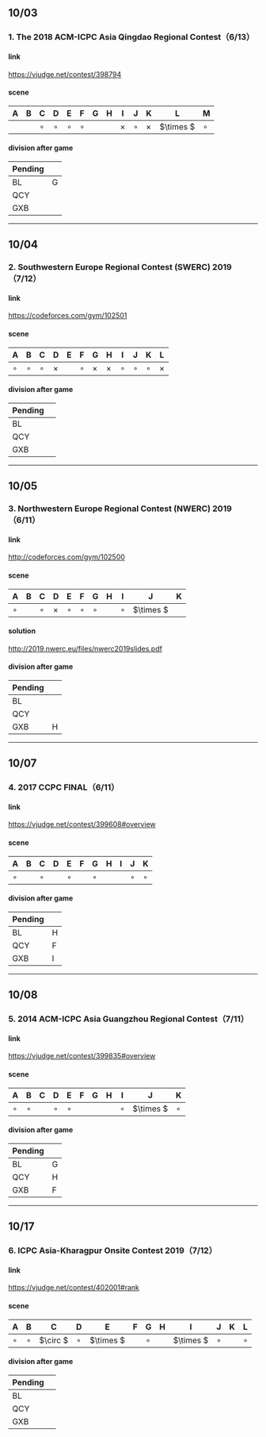 ## 10/03

### 1. The 2018 ACM-ICPC Asia Qingdao Regional Contest（6/13）

#### link

https://vjudge.net/contest/398794

#### scene

| A    | B    | C       | D       | E       | F       | G    | H    | I      | J       | K     | L    | M       |
| ---- | ---- | ------- | ------- | ------- | ------- | ---- | ---- | -----  | ------- | ----- | ---- | ------- |
|      |      | $\circ$ | $\circ$ | $\circ$ | $\circ$ |      |      |$\times$| $\circ$ |$\times$| $\times $ | $\circ$ |

#### division after game

| Pending |      |
| ------- | ---- |
| BL      | G    |
| QCY     |      |
| GXB     |      |

----

## 10/04

### 2. Southwestern Europe Regional Contest (SWERC) 2019（7/12）

#### link

https://codeforces.com/gym/102501

#### scene

| A       | B       | C       | D        | E    | F       | G        | H    | I       | J       | K       | L        |
| ------- | ------- | ------- | -------- | ---- | ------- | -------- | ---- | ------- | ------- | ------- | -------- |
| $\circ$ | $\circ$ | $\circ$ | $\times$ |      | $\circ$ | $\times$ |$\times$| $\circ$ | $\circ$ | $\circ$ | $\times$ |

#### division after game

| Pending |      |
| ------- | ---- |
| BL      |      |
| QCY     |      |
| GXB     |      |

----

## 10/05

### 3. Northwestern Europe Regional Contest (NWERC) 2019（6/11）

#### link

http://codeforces.com/gym/102500

#### scene

| A       | B    | C       | D        | E       | F       | G       | H    | I       | J         | K    |
| ------- | ---- | ------- | -------- | ------- | ------- | ------- | ---- | ------- | --------- | ---- |
| $\circ$ |      | $\circ$ | $\times$ | $\circ$ | $\circ$ | $\circ$ |      | $\circ$ | $\times $ |      |

#### solution

http://2019.nwerc.eu/files/nwerc2019slides.pdf

#### division after game

| Pending |      |
| ------- | ---- |
| BL      |      |
| QCY     |      |
| GXB     | H    |

----

## 10/07

### 4. 2017 CCPC FINAL（6/11）

#### link

https://vjudge.net/contest/399608#overview

#### scene

| A       | B    | C       | D    | E       | F    | G       | H    | I    | J       | K       |
| ------- | ---- | ------- | ---- | ------- | ---- | ------- | ---- | ---- | ------- | ------- |
| $\circ$ |      | $\circ$ |      | $\circ$ |      | $\circ$ |      |      | $\circ$ | $\circ$ |

#### division after game

| Pending |      |
| ------- | ---- |
| BL      | H    |
| QCY     | F    |
| GXB     | I    |

----

## 10/08

### 5. 2014 ACM-ICPC Asia Guangzhou Regional Contest（7/11）

#### link

https://vjudge.net/contest/399835#overview

#### scene

| A       | B       | C    | D       | E       | F    | G    | H    | I    | J         | K       |
| ------- | ------- | ---- | ------- | ------- | ---- | ---- | ---- | ---- | --------- | ------- |
| $\circ$ | $\circ$ |      | $\circ$ | $\circ$ |      |      |      |$\circ$| $\times $ | $\circ$ |

#### division after game

| Pending |      |
| ------- | ---- |
| BL      | G    |
| QCY     | H    |
| GXB     | F    |

---

## 10/17

### 6. ICPC Asia-Kharagpur Onsite Contest 2019（7/12）

#### link

https://vjudge.net/contest/402001#rank

#### scene

| A       | B       | C        | D       | E         | F    | G       | H    | I         | J       | K    | L       |
| ------- | ------- | -------- | ------- | --------- | ---- | ------- | ---- | --------- | ------- | ---- | ------- |
| $\circ$ | $\circ$ | $\circ $ | $\circ$ | $\times $ |      | $\circ$ |      | $\times $ | $\circ$​ |      | $\circ$ |

#### division after game

| Pending |      |
| ------- | ---- |
| BL      |      |
| QCY     |      |
| GXB     |      |

